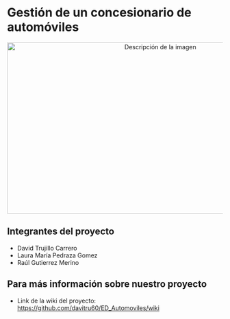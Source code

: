 # Gestión de un concesionario de automóviles
<p align="center">
  <img src="https://user-images.githubusercontent.com/84265707/231301643-492a1d09-fbb8-4e31-8c1a-ec8a07d59402.png" alt="Descripción de la imagen" width="700" height="400">
</p>


## Integrantes del proyecto
- David Trujillo Carrero
- Laura María Pedraza Gomez
- Raúl Gutierrez Merino

## Para más información sobre nuestro proyecto
- Link de la wiki del proyecto: https://github.com/davitru60/ED_Automoviles/wiki



